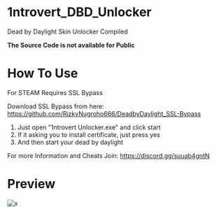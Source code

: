 # 1ntrovert_DBD_Unlocker
Dead by Daylight Skin Unlocker Compiled

**The Source Code is not available for Public**

# How To Use 

For STEAM Requires SSL Bypass

Download SSL Bypass from here: https://github.com/RizkyNugroho666/DeadbyDaylight_SSL-Bypass

1. Just open "1ntrovert Unlocker.exe" and click start
2. If it asking you to install certificate, just press yes
3. And then start your dead by daylight

For more Information and Cheats Join: https://discord.gg/suuab4gntN

# Preview
![x](https://media.discordapp.net/attachments/966688248338468894/968051562926735391/unknown.png)

